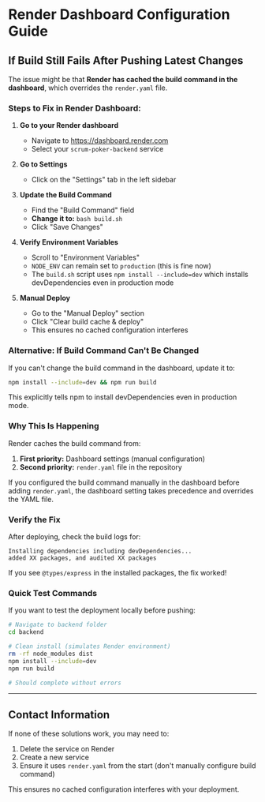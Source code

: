 # Render Dashboard Configuration Guide

## If Build Still Fails After Pushing Latest Changes

The issue might be that **Render has cached the build command in the dashboard**, which overrides the `render.yaml` file.

### Steps to Fix in Render Dashboard:

1. **Go to your Render dashboard**
   - Navigate to https://dashboard.render.com
   - Select your `scrum-poker-backend` service

2. **Go to Settings**
   - Click on the "Settings" tab in the left sidebar

3. **Update the Build Command**
   - Find the "Build Command" field
   - **Change it to:** `bash build.sh`
   - Click "Save Changes"

4. **Verify Environment Variables**
   - Scroll to "Environment Variables"
   - `NODE_ENV` can remain set to `production` (this is fine now)
   - The `build.sh` script uses `npm install --include=dev` which installs devDependencies even in production mode

5. **Manual Deploy**
   - Go to the "Manual Deploy" section
   - Click "Clear build cache & deploy"
   - This ensures no cached configuration interferes

### Alternative: If Build Command Can't Be Changed

If you can't change the build command in the dashboard, update it to:

```bash
npm install --include=dev && npm run build
```

This explicitly tells npm to install devDependencies even in production mode.

### Why This Is Happening

Render caches the build command from:
1. **First priority:** Dashboard settings (manual configuration)
2. **Second priority:** `render.yaml` file in the repository

If you configured the build command manually in the dashboard before adding `render.yaml`, the dashboard setting takes precedence and overrides the YAML file.

### Verify the Fix

After deploying, check the build logs for:
```
Installing dependencies including devDependencies...
added XX packages, and audited XX packages
```

If you see `@types/express` in the installed packages, the fix worked!

### Quick Test Commands

If you want to test the deployment locally before pushing:

```bash
# Navigate to backend folder
cd backend

# Clean install (simulates Render environment)
rm -rf node_modules dist
npm install --include=dev
npm run build

# Should complete without errors
```

---

## Contact Information

If none of these solutions work, you may need to:
1. Delete the service on Render
2. Create a new service
3. Ensure it uses `render.yaml` from the start (don't manually configure build command)

This ensures no cached configuration interferes with your deployment.
